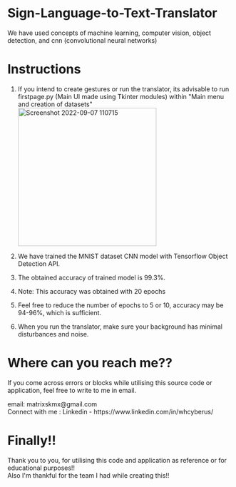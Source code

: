# Sign-Language-to-Text-Translator
We have used concepts of machine learning, computer vision, object detection, and cnn (convolutional neural networks)

# Instructions
1. If you intend to create gestures or run the translator, its advisable to run firstpage.py (Main UI made using Tkinter modules) within "Main menu and creation of datasets"<br><img width="310" alt="Screenshot 2022-09-07 110715" class="center" src="https://user-images.githubusercontent.com/70995581/188797226-64fc042c-4768-4f56-9858-f54deb096804.png">

2. We have trained the MNIST dataset CNN model with Tensorflow Object Detection API. 
3. The obtained accuracy of trained model is 99.3%.
4. Note: This accuracy was obtained with 20 epochs
5. Feel free to reduce the number of epochs to 5 or 10, accuracy may be 94-96%, which is sufficient.
6. When you run the translator, make sure your background has minimal disturbances and noise.

# Where can you reach me??
If you come across errors or blocks while utilising this source code or application, feel free to write to me in email.
<p>email: matrixskmx@gmail.com<br>
Connect with me : Linkedin - https://www.linkedin.com/in/whcyberus/</p>

# Finally!!
<p>Thank you to you, for utilising this code and application as reference or for educational purposes!!<br>
Also I'm thankful for the team I had while creating this!!</p>
